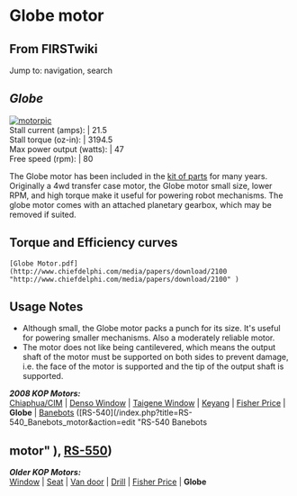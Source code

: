 # Globe motor

## From FIRSTwiki

Jump to: navigation, search

## _Globe_

[![motorpic](/media/c/ca/Motorpic.jpg)](Image:Motorpic.jpg "motorpic")<br>
Stall current (amps): | 21.5<br>
Stall torque (oz-in): | 3194.5<br>
Max power output (watts): | 47<br>
Free speed (rpm): | 80

The Globe motor has been included in the [kit of parts](Kit_of_parts "Kit of parts") for many years. Originally a 4wd transfer case motor, the Globe motor small size, lower RPM, and high torque make it useful for powering robot mechanisms. The globe motor comes with an attached planetary gearbox, which may be removed if suited.

## Torque and Efficiency curves

```
[Globe Motor.pdf](http://www.chiefdelphi.com/media/papers/download/2100 "http://www.chiefdelphi.com/media/papers/download/2100" )
```

## Usage Notes

- Although small, the Globe motor packs a punch for its size. It's useful for powering smaller mechanisms. Also a moderately reliable motor.
- The motor does not like being cantilevered, which means the output shaft of the motor must be supported on both sides to prevent damage, i.e. the face of the motor is supported and the tip of the output shaft is supported.

_**2008 KOP Motors:**_<br>
[Chiaphua/CIM](CIM_motor "CIM motor") | [Denso Window](Denso_window_motor "Denso window motor") | [Taigene Window](/index.php?title=Taigene_window_motor&action=edit "Taigene window
motor") | [Keyang](/index.php?title=Keyang_motor&action=edit "Keyang motor") | [Fisher Price](Fisher_Price_motor "Fisher Price motor") | **Globe** | [Banebots](Banebots_motor "Banebots motor") ([RS-540](/index.php?title=RS-540_Banebots_motor&action=edit "RS-540 Banebots

## motor" ), [RS-550](RS-550_Banebots_motor "RS-550 Banebots motor"))

_**Older KOP Motors:**_<br>
[Window](Window_motor "Window motor") | [Seat](/index.php?title=Seat_motor&action=edit "Seat motor") | [Van door](Van_door_motor "Van door motor") | [Drill](Drill_motor "Drill motor") | [Fisher Price](Fisher_Price_motor "Fisher Price motor") | **Globe**
